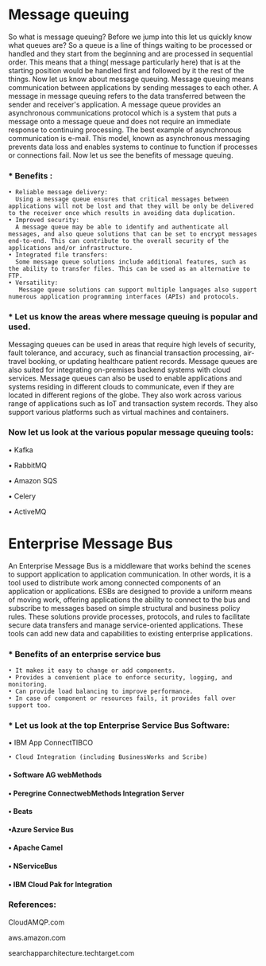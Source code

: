 # Message queuing
 So what is message queuing? Before we jump into this let us quickly know what queues are? So a queue is a line of things waiting to be processed or handled and they start from the beginning and are processed in sequential order. This means that a thing( message particularly here) that is at the starting position would be handled first and followed by it the rest of the things. Now let us know about message queuing. Message queuing means communication between applications by sending messages to each other. A message in message queuing refers to the data transferred between the sender and receiver's application. A message queue provides an asynchronous communications protocol which is a system that puts a message onto a message queue and does not require an immediate response to continuing processing. The best example of asynchronous communication is e-mail. 
 This model, known as asynchronous messaging prevents data loss and enables systems to continue to function if processes or connections fail. Now let us see the benefits of message queuing. 

### * Benefits :
    • Reliable message delivery:
      Using a message queue ensures that critical messages between applications will not be lost and that they will be only be delivered to the receiver once which results in avoiding data duplication.
    • Improved security: 
      A message queue may be able to identify and authenticate all messages, and also queue solutions that can be set to encrypt messages end-to-end. This can contribute to the overall security of the applications and/or infrastructure.  
    • Integrated file transfers: 
      Some message queue solutions include additional features, such as the ability to transfer files. This can be used as an alternative to FTP.
    • Versatility: 
       Message queue solutions can support multiple languages also support numerous application programming interfaces (APIs) and protocols.

### * Let us know the areas where message queuing is popular and used.
 Messaging queues can be used in areas that require high levels of security, fault tolerance, and accuracy, such as financial transaction processing, air-travel booking, or updating healthcare patient records. Message queues are also suited for integrating on-premises backend systems with cloud services. Message queues can also be used to enable applications and systems residing in different clouds to communicate, even if they are located in different regions of the globe. 
They also work across various range of applications such as IoT and transaction system records. They also support various platforms such as virtual machines and containers. 
### Now let us look at the various popular message queuing tools:
  
• Kafka

• RabbitMQ

• Amazon SQS 

• Celery

• ActiveMQ 

# Enterprise Message Bus
 An Enterprise Message Bus is a middleware that works behind the scenes to support application to application communication. In other words, it is a tool used to distribute work among connected components of an application or applications. ESBs are designed to provide a uniform means of moving work, offering applications the ability to connect to the bus and subscribe to messages based on simple structural and business policy rules.  These solutions provide processes, protocols, and rules to facilitate secure data transfers and manage service-oriented applications. These tools can add new data and capabilities to existing enterprise applications. 
  
### * Benefits of an enterprise service bus
    • It makes it easy to change or add components.
    • Provides a convenient place to enforce security, logging, and monitoring.
    • Can provide load balancing to improve performance.
    • In case of component or resources fails, it provides fall over support too.

### * Let us look at the top Enterprise Service Bus Software:
   • IBM App ConnectTIBCO

    • Cloud Integration (including BusinessWorks and Scribe)
#### • Software AG webMethods
#### • Peregrine ConnectwebMethods Integration Server
#### • Beats
#### •Azure Service Bus
#### • Apache Camel
#### • NServiceBus
#### • IBM Cloud Pak for Integration

### References:

   CloudAMQP.com

   aws.amazon.com

   searchapparchitecture.techtarget.com

   